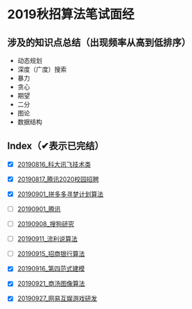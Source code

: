 # 2019秋招算法笔试面经

## 涉及的知识点总结（出现频率从高到低排序）

* 动态规划
* 深度（广度）搜索
* 暴力
* 贪心
* 期望
* 二分
* 图论
* 数据结构

## Index（✔表示已完结）

- [x] [20190816_科大讯飞技术类](./20190816_科大讯飞技术类)
- [x] [20190817_腾讯2020校园招聘](./20190817_腾讯2020校园招聘)
- [x] [20190901_拼多多寻梦计划算法](./20190901_拼多多寻梦计划算法)
- [ ] [20190901_腾讯](./20190901_腾讯)
- [ ] [20190908_搜狗研究](./20190908_搜狗研究)
- [ ] [20190911_流利说算法](./20190911_流利说算法)
- [ ] [20190915_招商银行算法](./20190915_招商银行算法)
- [x] [20190916_第四范式建模](./20190916_第四范式建模)
- [x] [20190921_商汤图像算法](./20190921_商汤图像算法)
- [x] [20190927_网易互娱游戏研发](./20190927_网易互娱游戏研发)

